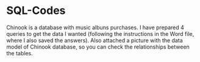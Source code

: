 # SQL-Codes
Chinook is a database with music albuns purchases. I have prepared 4 queries to get the data I wanted (following the instructions in the Word file, where I also saved the answers).
Also attached a picture with the data model of Chinook database, so you can check the relationships between the tables.
